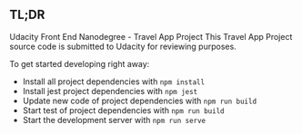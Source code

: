 ## TL;DR
Udacity Front End Nanodegree - Travel App Project
This Travel App Project source code is submitted to Udacity for reviewing purposes.

To get started developing right away:

- Install all project dependencies with `npm install`
- Install jest project dependencies with `npm jest`
- Update new code of project dependencies with `npm run build`
- Start test of project dependencies with `npm run build`
- Start the development server with `npm run serve`